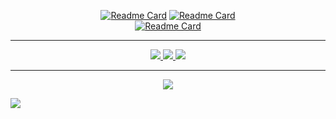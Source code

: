 <div align="center">

[![Readme Card](https://github-readme-stats.vercel.app/api/pin/?username=LeaYeh&repo=minishell&hide_border=true&border_radius=5.5&theme=moltack)](https://github.com/LeaYeh/minishell)
[![Readme Card](https://github-readme-stats.vercel.app/api/pin/?username=itislu&repo=42free&hide_border=true&border_radius=5.5&theme=moltack)](https://github.com/itislu/42free)
<br>
[![Readme Card](https://github-readme-stats.vercel.app/api/pin/?username=LeaYeh&repo=42_minishell_tester&hide_border=true&border_radius=5.5&theme=moltack)](https://github.com/LeaYeh/42_minishell_tester)

---

  <a href="https://github.com/itislu">
    <img
        src="https://github-readme-stats.vercel.app/api?username=itislu&rank_icon=percentile&show=reviews,prs_merged_percentage&show_icons=true&hide_border=true&border_radius=5.5&theme=ambient_gradient&bg_color=DEG,7a1406,de9917&card_width=700"
    >
  </a>

  <a href="https://github.com/itislu">
    <img
        src="https://github-profile-summary-cards.vercel.app/api/cards/profile-details?username=itislu&theme=moltack"
    >
  </a>

  <a href="https://github.com/itislu?tab=repositories">
    <img
        src="https://github-readme-stats.vercel.app/api/top-langs/?username=itislu&langs_count=20&layout=compact&hide_border=true&border_radius=5.5&show_icons=true&theme=ambient_gradient&bg_color=DEG,7a1406,de9917&card_width=700"
    >
  </a>

---

  <a href="https://github.com/itislu">
    <img
        src="https://komarev.com/ghpvc/?username=itislu&style=for-the-badge&label=VISITORS&color=86092c"
    >
  </a>

</div>

![](https://hit.yhype.me/github/profile?user_id=129603980)
